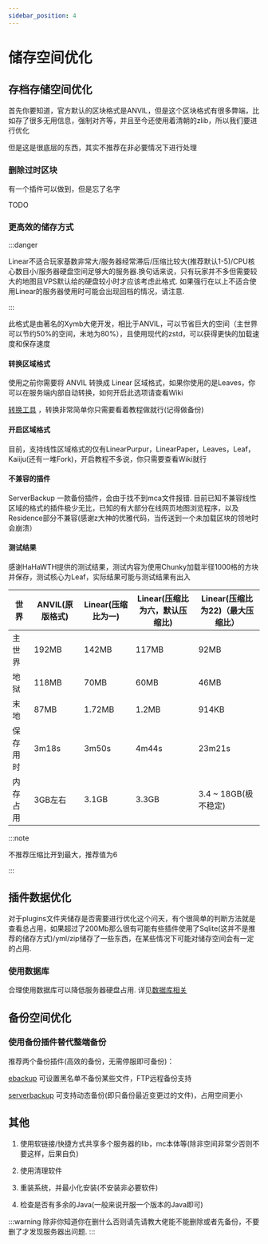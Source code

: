 ```yaml
---
sidebar_position: 4
---
```


# 储存空间优化

## 存档存储空间优化

首先你要知道，官方默认的区块格式是ANVIL，但是这个区块格式有很多弊端，比如存了很多无用信息，强制对齐等，并且至今还使用着清朝的zlib，所以我们要进行优化

但是这是很底层的东西，其实不推荐在非必要情况下进行处理

### 删除过时区块

有一个插件可以做到，但是忘了名字

TODO

### 更高效的储存方式

:::danger

Linear不适合玩家基数非常大/服务器经常滞后/压缩比较大(推荐默认1-5)/CPU核心数目小/服务器硬盘空间足够大的服务器.换句话来说，只有玩家并不多但需要较大的地图且VPS默认给的硬盘较小时才应该考虑此格式. 如果强行在以上不适合使用Linear的服务器使用时可能会出现回档的情况，请注意.

:::

此格式是由著名的Xymb大佬开发，相比于ANVIL，可以节省巨大的空间（主世界可以节约50%的空间，末地为80%），且使用现代的zstd，可以获得更快的加载速度和保存速度

#### 转换区域格式

使用之前你需要将 ANVIL 转换成 Linear 区域格式，如果你使用的是Leaves，你可以在服务端内部自动转换，如何开启此选项请查看Wiki

[转换工具](https://github.com/xymb-endcrystalme/LinearRegionFileFormatTools) ，转换非常简单你只需要看着教程做就行(记得做备份)

#### 开启区域格式

目前，支持线性区域格式的仅有LinearPurpur，LinearPaper，Leaves，Leaf，Kaiiju(还有一堆Fork)，开启教程不多说，你只需要查看Wiki就行

#### 不兼容的插件

ServerBackup 一款备份插件，会由于找不到mca文件报错.
目前已知不兼容线性区域的格式的插件极少无比，已知的有大部分在线网页地图浏览程序，以及Residence部分不兼容(感谢z大神的优雅代码，当传送到一个未加载区块的领地时会崩溃）

#### 测试结果

感谢HaHaWTH提供的测试结果，测试内容为使用Chunky加载半径1000格的方块并保存，测试核心为Leaf，实际结果可能与测试结果有出入

| 世界 | ANVIL(原版格式) | Linear(压缩比为一) | Linear(压缩比为六，默认压缩比) | Linear(压缩比为22)（最大压缩比）|
| --- | --- | --- | --- | --- |
| 主世界 | 192MB | 142MB | 117MB | 92MB |
| 地狱 | 118MB | 70MB | 60MB | 46MB |
| 末地 | 87MB | 1.72MB | 1.2MB | 914KB |
| 保存用时 | 3m18s | 3m50s | 4m44s | 23m21s |
| 内存占用 | 3GB左右 | 3.1GB | 3.3GB | 3.4 ~ 18GB(极不稳定)|

:::note

不推荐压缩比开到最大，推荐值为6

:::

## 插件数据优化

对于plugins文件夹储存是否需要进行优化这个问天，有个很简单的判断方法就是查看总占用，如果超过了200Mb那么很有可能有些插件使用了Sqlite(这并不是推荐的储存方式)/yml/zip储存了一些东西，在某些情况下可能对储存空间会有一定的占用.

### 使用数据库

合理使用数据库可以降低服务器硬盘占用. 详见[数据库相关](/docs/拓展阅读/数据库相关.md)

## 备份空间优化

### 使用备份插件替代整端备份

推荐两个备份插件(高效的备份，无需停服即可备份)：

[ebackup](https://www.spigotmc.org/resources/ebackup-simple-and-reliable-backups-for-your-server-supports-ftp-sftp.69917/) 可设置黑名单不备份某些文件，FTP远程备份支持

[serverbackup](https://www.spigotmc.org/resources/server-backup-ingame-dropbox-ftp-backup-1-8-1-20-multithreaded.79320/) 可支持动态备份(即只备份最近变更过的文件)，占用空间更小

## 其他

1. 使用软链接/快捷方式共享多个服务器的lib，mc本体等(除非空间非常少否则不要这样，后果自负)

2. 使用清理软件

3. 重装系统，并最小化安装(不安装非必要软件)

4. 检查是否有多余的Java(一般来说开服一个版本的Java即可)

:::warning
除非你知道你在删什么否则请先请教大佬能不能删除或者先备份，不要删了才发现服务器出问题.
:::
